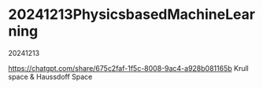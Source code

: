 # 20241213PhysicsbasedMachineLearning
20241213


https://chatgpt.com/share/675c2faf-1f5c-8008-9ac4-a928b081165b
Krull space & Haussdoff Space
